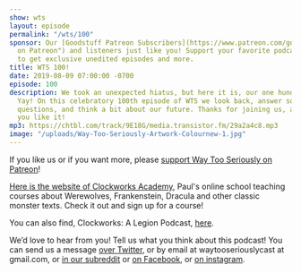 ```yaml
---
show: wts
layout: episode
permalink: "/wts/100"
sponsor: Our [Goodstuff Patreon Subscribers](https://www.patreon.com/goodstuff "Goodstuff
  on Patreon") and listeners just like you! Support your favorite podcasts directly
  to get exclusive unedited episodes and more.
title: WTS 100!
date: 2019-08-09 07:00:00 -0700
episode: 100
description: We took an unexpected hiatus, but here it is, our one hundredth  episode!
  Yay! On this celebratory 100th episode of WTS we look back, answer some listener
  questions, and think a bit about our future. Thanks for joining us, and we hope
  you like it!
mp3: https://chtbl.com/track/9E18G/media.transistor.fm/29a2a4c8.mp3
image: "/uploads/Way-Too-Seriously-Artwork-Colournew-1.jpg"
---
```


If you like us or if you want more, please [support Way Too Seriously on Patreon](https://www.patreon.com/clockworkscast)! 

[Here is the website of Clockworks Academy](https://clockworksacademy.com/), Paul's online school teaching courses about Werewolves, Frankenstein, Dracula and other classic monster texts. Check it out and sign up for a course!

You can also find, Clockworks: A Legion Podcast, [here](https://goodstuff.network/clockworks/).

We’d love to hear from you! Tell us what you think about this podcast! You can send us a message [over Twitter](http://www.twitter.com/wtscast), or by email at waytooseriouslycast at gmail.com, or [in our subreddit](https://www.reddit.com/r/Goodstuff_fm/) or [on Facebook](http://www.facebook.com/wtscast), or [on instagram](https://www.instagram.com/waytooseriously/).